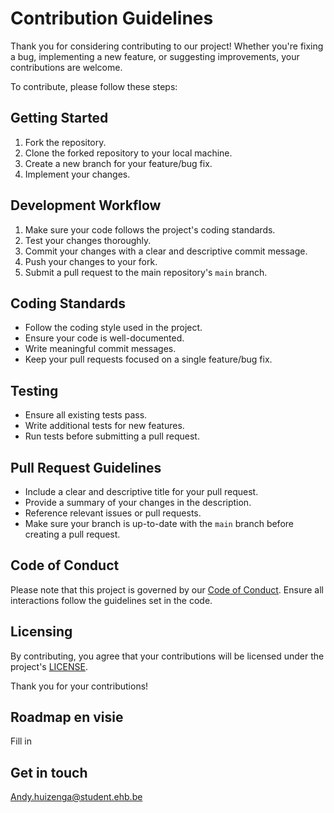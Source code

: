 # Contribution Guidelines


Thank you for considering contributing to our project! Whether you're fixing a bug, implementing a new feature, or suggesting improvements, your contributions are welcome.

To contribute, please follow these steps:


## Getting Started

1. Fork the repository.
2. Clone the forked repository to your local machine.
3. Create a new branch for your feature/bug fix.
4. Implement your changes.

## Development Workflow

1. Make sure your code follows the project's coding standards.
2. Test your changes thoroughly.
3. Commit your changes with a clear and descriptive commit message.
4. Push your changes to your fork.
5. Submit a pull request to the main repository's `main` branch.

## Coding Standards

- Follow the coding style used in the project.
- Ensure your code is well-documented.
- Write meaningful commit messages.
- Keep your pull requests focused on a single feature/bug fix.

## Testing

- Ensure all existing tests pass.
- Write additional tests for new features.
- Run tests before submitting a pull request.

## Pull Request Guidelines

- Include a clear and descriptive title for your pull request.
- Provide a summary of your changes in the description.
- Reference relevant issues or pull requests.
- Make sure your branch is up-to-date with the `main` branch before creating a pull request.

## Code of Conduct

Please note that this project is governed by our [Code of Conduct](CODE_OF_CONDUCT.md). Ensure all interactions follow the guidelines set in the code.

## Licensing

By contributing, you agree that your contributions will be licensed under the project's [LICENSE](MIT).

Thank you for your contributions!

## Roadmap en visie

Fill in 

## Get in touch

Andy.huizenga@student.ehb.be 

